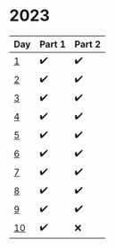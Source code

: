 # 2023

| Day | Part 1 | Part 2 |
| --- | ------ | ------ |
| [1](https://github.com/TahsinAhmed13/Advent-of-Code/blob/main/2023/day1/main.rs) | :heavy_check_mark: | :heavy_check_mark: |
| [2](https://github.com/TahsinAhmed13/Advent-of-Code/blob/main/2023/day2/main.rs) | :heavy_check_mark: | :heavy_check_mark: |
| [3](https://github.com/TahsinAhmed13/Advent-of-Code/blob/main/2023/day3/main.rs) | :heavy_check_mark: | :heavy_check_mark: |
| [4](https://github.com/TahsinAhmed13/Advent-of-Code/blob/main/2023/day4/main.rs) | :heavy_check_mark: | :heavy_check_mark: |
| [5](https://github.com/TahsinAhmed13/Advent-of-Code/blob/main/2023/day5/main.rs) | :heavy_check_mark: | :heavy_check_mark: |
| [6](https://github.com/TahsinAhmed13/Advent-of-Code/blob/main/2023/day6/main.rs) | :heavy_check_mark: | :heavy_check_mark: |
| [7](https://github.com/TahsinAhmed13/Advent-of-Code/blob/main/2023/day7/main.rs) | :heavy_check_mark: | :heavy_check_mark: |
| [8](https://github.com/TahsinAhmed13/Advent-of-Code/blob/main/2023/day8/main.rs) | :heavy_check_mark: | :heavy_check_mark: |
| [9](https://github.com/TahsinAhmed13/Advent-of-Code/blob/main/2023/day9/main.rs) | :heavy_check_mark: | :heavy_check_mark: |
| [10](https://github.com/TahsinAhmed13/Advent-of-Code/blob/main/2023/day10/main.rs) | :heavy_check_mark: | :x: |

